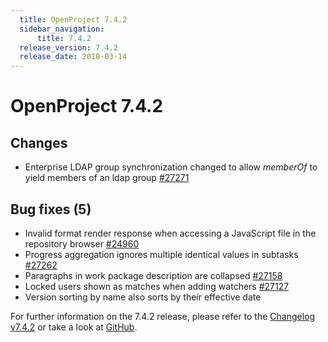 ```yaml
---
  title: OpenProject 7.4.2
  sidebar_navigation:
      title: 7.4.2
  release_version: 7.4.2
  release_date: 2018-03-14
---
```


# OpenProject 7.4.2

## Changes

  - Enterprise LDAP group synchronization changed to
    allow *memberOf*  to yield members of an ldap group
    [#](https://community.openproject.org/wp/24960 "In repository module (SVN) when clicking on a .js file representation is incorrect")[27271](https://community.openproject.org/wp/27271 "LDAP group synchronization with memberOf filter")

## Bug fixes (5)

  - Invalid format render response when accessing a JavaScript file in
    the repository browser
    [#24960](https://community.openproject.org/wp/24960 "In repository module (SVN) when clicking on a .js file representation is incorrect")
  - Progress aggregation ignores multiple identical values in subtasks
    [#27262](https://community.openproject.org/wp/27262)
  - Paragraphs in work package description are collapsed
    [#27158](https://community.openproject.org/wp/27158)
  - Locked users shown as matches when adding watchers
    [#27127](https://community.openproject.org/wp/27127)
  - Version
    sorting by name also sorts by their effective date

For further information on the 7.4.2 release, please refer to
the [Changelog v7.4.2](https://community.openproject.org/versions/857) 
or take a look at
[GitHub](https://github.com/opf/openproject/tree/v7.4.2).


